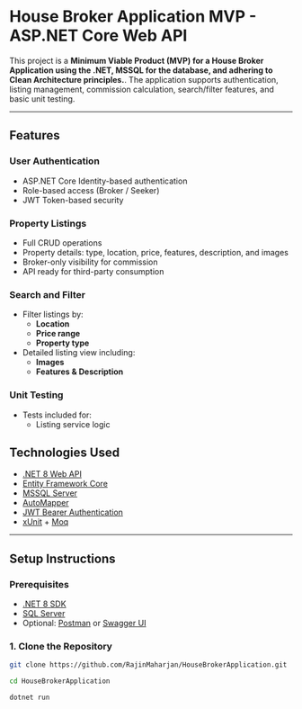 # House Broker Application MVP - ASP.NET Core Web API

This project is a **Minimum Viable Product (MVP) for a House Broker Application using the .NET, MSSQL for the database, and adhering to Clean Architecture principles.**. 
The application supports authentication, listing management, commission calculation, search/filter features, and basic unit testing.

---

## Features

### User Authentication
- ASP.NET Core Identity-based authentication
- Role-based access (Broker / Seeker)
- JWT Token-based security

### Property Listings
- Full CRUD operations
- Property details: type, location, price, features, description, and images
- Broker-only visibility for commission
- API ready for third-party consumption

### Search and Filter
- Filter listings by:
  - **Location**
  - **Price range**
  - **Property type**
- Detailed listing view including:
  - **Images**
  - **Features & Description**

### Unit Testing
- Tests included for:
  - Listing service logic

## Technologies Used

- [.NET 8 Web API](https://learn.microsoft.com/en-us/aspnet/core/)
- [Entity Framework Core](https://learn.microsoft.com/en-us/ef/core/)
- [MSSQL Server](https://www.microsoft.com/en-us/sql-server)
- [AutoMapper](https://automapper.org/)
- [JWT Bearer Authentication](https://learn.microsoft.com/en-us/aspnet/core/security/authentication/jwt)
- [xUnit](https://xunit.net/) + [Moq](https://github.com/moq)

---

## Setup Instructions

### Prerequisites

- [.NET 8 SDK](https://dotnet.microsoft.com/en-us/download/dotnet/8.0)
- [SQL Server](https://www.microsoft.com/en-us/sql-server)
- Optional: [Postman](https://www.postman.com/) or [Swagger UI](http://localhost:5000/swagger)

### 1. Clone the Repository

```bash
git clone https://github.com/RajinMaharjan/HouseBrokerApplication.git
```
```bash
cd HouseBrokerApplication
```
```bash
dotnet run
```


